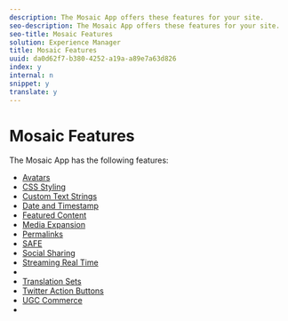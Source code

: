 ```yaml
---
description: The Mosaic App offers these features for your site.
seo-description: The Mosaic App offers these features for your site.
seo-title: Mosaic Features
solution: Experience Manager
title: Mosaic Features
uuid: da0d62f7-b380-4252-a19a-a89e7a63d826
index: y
internal: n
snippet: y
translate: y
---
```


# Mosaic Features


<a id="section_gfz_zpw_xy"></a>

The Mosaic App has the following features:

* [ Avatars](c_avatars.md#c_avatars)
* [ CSS Styling](c_css_styling_branding.md#c_css_styling_branding)
* [ Custom Text Strings](../c_custom_text_strings.md#c_custom_text_strings)
* [ Date and Timestamp](c_date_and_timestamp.md#c_date_and_timestamp)
* [ Featured Content](c_featured_content.md#c_featured_content)
* [ Media Expansion](c_media_expansion.md#c_media_expansion)
* [ Permalinks](c_permalinks.md#c_permalinks)
* [ SAFE](../c_about_moderation/c_moderation.md#c_moderation)
* [ Social Sharing](c_social_sharing.md#c_social_sharing)
* [ Streaming Real Time](c_streaming_real_time.md#c_streaming_real_time)
* [](c_styling_features.md#c_styling_features)
* [ Translation Sets](../c_translation_sets.md#c_translation_sets)
* [ Twitter Action Buttons](c_action_buttons.md#c_action_buttons)
* [ UGC Commerce](../c_ugc_commerce.md#c_ugc_commerce)
* [](../c_on_site_contribution_features.md#section_vzs_t2s_d1b)
